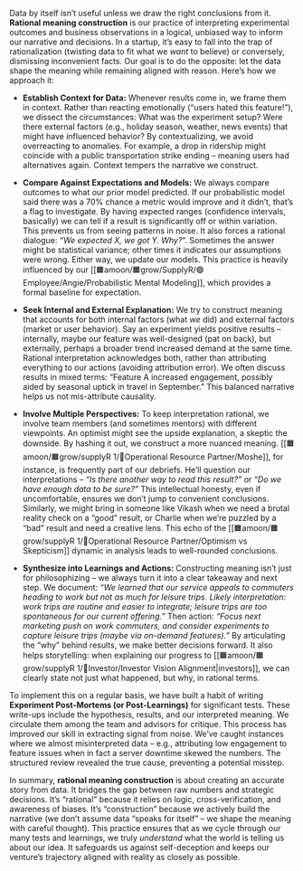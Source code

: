 Data by itself isn’t useful unless we draw the right conclusions from it. **Rational meaning construction** is our practice of interpreting experimental outcomes and business observations in a logical, unbiased way to inform our narrative and decisions. In a startup, it’s easy to fall into the trap of rationalization (twisting data to fit what we _want_ to believe) or conversely, dismissing inconvenient facts. Our goal is to do the opposite: let the data shape the meaning while remaining aligned with reason. Here’s how we approach it:

- **Establish Context for Data:** Whenever results come in, we frame them in context. Rather than reacting emotionally (“users hated this feature!”), we dissect the circumstances: What was the experiment setup? Were there external factors (e.g., holiday season, weather, news events) that might have influenced behavior? By contextualizing, we avoid overreacting to anomalies. For example, a drop in ridership might coincide with a public transportation strike ending – meaning users had alternatives again. Context tempers the narrative we construct.
    
- **Compare Against Expectations and Models:** We always compare outcomes to what our prior model predicted. If our probabilistic model said there was a 70% chance a metric would improve and it didn’t, that’s a flag to investigate. By having expected ranges (confidence intervals, basically) we can tell if a result is significantly off or within variation. This prevents us from seeing patterns in noise. It also forces a rational dialogue: _“We expected X, we got Y. Why?_”. Sometimes the answer might be statistical variance; other times it indicates our assumptions were wrong. Either way, we update our models. This practice is heavily influenced by our [[🟧amoon/🟧grow/SupplyR/🟢Employee/Angie/Probabilistic Mental Modeling]], which provides a formal baseline for expectation.
    
- **Seek Internal and External Explanation:** We try to construct meaning that accounts for both internal factors (what _we_ did) and external factors (market or user behavior). Say an experiment yields positive results – internally, maybe our feature was well-designed (pat on back), but externally, perhaps a broader trend increased demand at the same time. Rational interpretation acknowledges both, rather than attributing everything to our actions (avoiding attribution error). We often discuss results in mixed terms: “Feature A increased engagement, possibly aided by seasonal uptick in travel in September.” This balanced narrative helps us not mis-attribute causality.
    
- **Involve Multiple Perspectives:** To keep interpretation rational, we involve team members (and sometimes mentors) with different viewpoints. An optimist might see the upside explanation, a skeptic the downside. By hashing it out, we construct a more nuanced meaning. [[🟧amoon/🟧grow/supplyR 1/🔴Operational Resource Partner/Moshe]], for instance, is frequently part of our debriefs. He’ll question our interpretations – _“Is there another way to read this result?”_ or _“Do we have enough data to be sure?”_ This intellectual honesty, even if uncomfortable, ensures we don’t jump to convenient conclusions. Similarly, we might bring in someone like Vikash when we need a brutal reality check on a “good” result, or Charlie when we’re puzzled by a “bad” result and need a creative lens. This echo of the [[🟧amoon/🟧grow/supplyR 1/🔴Operational Resource Partner/Optimism vs Skepticism]] dynamic in analysis leads to well-rounded conclusions.
    
- **Synthesize into Learnings and Actions:** Constructing meaning isn’t just for philosophizing – we always turn it into a clear takeaway and next step. We document: _“We learned that our service appeals to commuters heading to work but not as much for leisure trips. Likely interpretation: work trips are routine and easier to integrate; leisure trips are too spontaneous for our current offering.”_ Then action: _“Focus next marketing push on work commuters, and consider experiments to capture leisure trips (maybe via on-demand features).”_ By articulating the “why” behind results, we make better decisions forward. It also helps storytelling: when explaining our progress to [[🟧amoon/🟧grow/supplyR 1/🔵Investor/Investor Vision Alignment|investors]], we can clearly state not just what happened, but why, in rational terms.
    
To implement this on a regular basis, we have built a habit of writing **Experiment Post-Mortems (or Post-Learnings)** for significant tests. These write-ups include the hypothesis, results, and our interpreted meaning. We circulate them among the team and advisors for critique. This process has improved our skill in extracting signal from noise. We’ve caught instances where we almost misinterpreted data – e.g., attributing low engagement to feature issues when in fact a server downtime skewed the numbers. The structured review revealed the true cause, preventing a potential misstep.

In summary, **rational meaning construction** is about creating an accurate story from data. It bridges the gap between raw numbers and strategic decisions. It’s “rational” because it relies on logic, cross-verification, and awareness of biases. It’s “construction” because we actively build the narrative (we don’t assume data “speaks for itself” – we shape the meaning with careful thought). This practice ensures that as we cycle through our many tests and learnings, we truly _understand_ what the world is telling us about our idea. It safeguards us against self-deception and keeps our venture’s trajectory aligned with reality as closely as possible.
